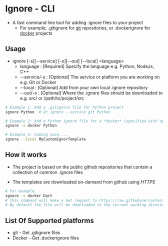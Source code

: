 # Ignore - CLI

* A fast command line tool for adding .ignore files to your project
    - For example, .gitignore for [git](https://git-scm.com/) repositories, or .dockerignore for [docker](https://www.docker.com/get-started) projects

## Usage

* ignore [-s][--service] [-o][--out] [--local] \<language\>
    - language     : [Required] Specify the language e.g. Python, NodeJs, C++ 
    - --service/-s : [Optional] The service or platform you are working on e.g. Git or Docker
    - --local      : [Optional] Add from your own local .ignore repository
    - --out/-o     : [Optional] Where the .ignore files should be downloaded to e.g. src/ or /path/to/project/src



```bash
# Example 1: Add a .gitignore file for Python project
ignore Python  # Or ignore --service git Python

# Example 2: Add a Python ignore file for a *docker* (specified with option -s or --service) projectt
ignore -s docker Python

# Example 3: Coming soon....
ignore --local MyCustomIgnorTemplate
```

## How it works

* The project is based on the public github repositories that contain a collection of common .ignore files

* The templates are downloaded on-demand from github using *HTTPS*

```bash 
# For example, 
ignore -s docker Dart
# this command will make a Get request to https://raw.githubusercontent.com/github/gitignore/main/Dart.gitignore
# By default the file will be downloaded to the current working directory
```


## List Of Supported platforms

* git    - Get .gitignore files
* Docker - Get .dockerignore files